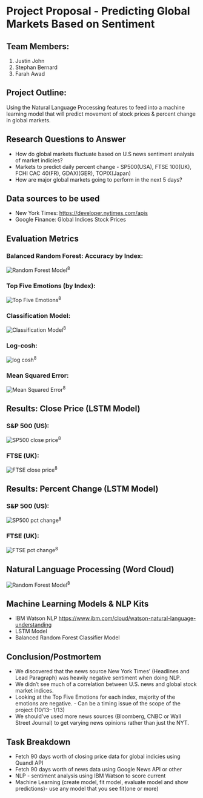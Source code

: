 # Project Proposal - Predicting Global Markets Based on Sentiment

## Team Members:
1) Justin John  
2) Stephan Bernard   
2) Farah Awad   


## Project Outline: 
Using the Natural Language Processing features to feed into a machine learning model that will predict movement of stock prices & percent change in global markets. 


## Research Questions to Answer

- How do global markets fluctuate based on U.S news sentiment analysis of market indicies?
- Markets to predict daily percent change - SP500(USA), FTSE 100(UK), FCHI CAC 40(FR), GDAXI(GER), TOPIX(Japan)
- How are major global markets going to perform in the next 5 days?


## Data sources to be used
- New York Times: https://developer.nytimes.com/apis
- Google Finance: Global Indices Stock Prices


## Evaluation Metrics 

### Balanced Random Forest: Accuracy by Index:
![Random Forest Model](data/blanacedrandomforest.png)<sup>8<sup>

### Top Five Emotions (by Index):
![Top Five Emotions](data/topemotions.png)<sup>8<sup>

### Classification Model: 
![Classification Model](data/classificationmodel.png)<sup>8<sup>

### Log-cosh: 
![log cosh](data/logcash.png)<sup>8<sup>
 
### Mean Squared Error:
![Mean Squared Error](data/meansquarederror.png)<sup>8<sup>



## Results: Close Price (LSTM Model)

### S&P 500 (US):
![SP500 close price](data/sp500closeprice.png)<sup>8<sup>

### FTSE (UK):
![FTSE close price](data/ftsecloseprice.png)<sup>8<sup>
 
 
 ## Results: Percent Change (LSTM Model)

### S&P 500 (US):
![SP500 pct change](data/sp500pctchange.png)<sup>8<sup>

### FTSE (UK):
![FTSE pct change](data/ftsepctchange.png)<sup>8<sup>



## Natural Language Processing (Word Cloud)

![Random Forest Model](data/Wordcloud.png)<sup>8<sup>



## Machine Learning Models & NLP Kits
 - IBM Watson NLP https://www.ibm.com/cloud/watson-natural-language-understanding
 - LSTM Model
 - Balanced Random Forest Classifier Model

## Conclusion/Postmortem
- We discovered that the news source New York Times’ (Headlines and Lead Paragraph) was heavily negative sentiment when doing NLP.
- We didn’t see much of a correlation between U.S. news and global stock market indices.
- Looking at the Top Five Emotions for each index, majority of the emotions are negative.
      - Can be a timing issue of the scope of the project (10/13– 1/13)
- We should’ve used more news sources (Bloomberg, CNBC or Wall Street Journal) to get varying news opinions rather than just the NYT.


## Task Breakdown
- Fetch 90 days worth of closing price data for global indicies using Quandl API
- Fetch 90 days worth of news data using Google News API or other
- NLP - sentiment analysis using IBM Watson to score current
- Machine Learning (create model, fit model, evaluate model and show predictions)- use any model that you see fit(one or more)
